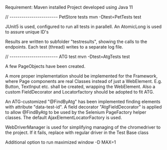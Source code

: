 Requirement: Maven installed
Project developed using Java 11

// ------------------------ PetStore tests
mvn -Dtest=PetTests test

JUnit5 is used, configured to run all tests in parallell.
An AtomicLong is used to assure unique ID's

Results are written to subfolder "testresults", showing the calls to the endpoints.
Each test (thread) writes to a separate log file.

// ------------------------ ATG test
mvn -Dtest=AtgTests test

A few PageObjects have been created.

A more proper implementation should be implemented for the Framework,
where Page components are real Classes instead of just a WebElement.
E.g. Button, TextInput etc. shall be created, wrapping the WebElement.
Also a custom FieldDecorator and Locatorfactory should be adopted to fit ATG.

An ATG-customized "@FindByAtg" has been implemented finding elements with attribute "data-test-id".
A field decorator "AtgFieldDecorator" is applied to allow @FindByAtg to be used by the Selenium PageFactory helper
classes.
The default AjaxElementLocatorFactory is used.

WebDriverManager is used for simplifying managing of the chromedriver to the project.
If it fails, replace with regular driver in the Test Base class

Additional option to run maximized window -D MAX=1 


